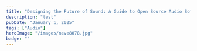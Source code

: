 ```yaml
---
title: "Designing the Future of Sound: A Guide to Open Source Audio Software Development"
description: "test"
pubDate: "January 1, 2025"
tags: ["Audio"]
heroImage: "/images/neve8078.jpg"
badge: ""
---
```

